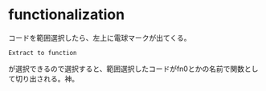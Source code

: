 # functionalization
コードを範囲選択したら、左上に電球マークが出てくる。
```
Extract to function
```
が選択できるので選択すると、範囲選択したコードがfn0とかの名前で関数として切り出される。神。
